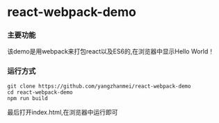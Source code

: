 # react-webpack-demo
### 主要功能
该demo是用webpack来打包react以及ES6的,在浏览器中显示Hello World！
### 运行方式
```
git clone https://github.com/yangzhanmei/react-webpack-demo 
cd react-webpack-demo
npm run build
```
最后打开index.html,在浏览器中运行即可
